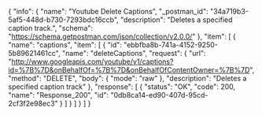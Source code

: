 {
  "info": {
    "name": "Youtube Delete Captions",
    "_postman_id": "34a719b3-5af5-448d-b730-7293bdc16ccb",
    "description": "Deletes a specified caption track.",
    "schema": "https://schema.getpostman.com/json/collection/v2.0.0/"
  },
  "item": [
    {
      "name": "captions",
      "item": [
        {
          "id": "ebbfba8b-741a-4152-9250-5b89621461cc",
          "name": "deleteCaptions",
          "request": {
            "url": "http://www.googleapis.com/youtube/v1/captions?id=%7B%7D&onBehalfOf=%7B%7D&onBehalfOfContentOwner=%7B%7D",
            "method": "DELETE",
            "body": {
              "mode": "raw"
            },
            "description": "Deletes a specified caption track"
          },
          "response": [
            {
              "status": "OK",
              "code": 200,
              "name": "Response_200",
              "id": "0db8ca14-ed90-407d-95cd-2cf3f2e98ec3"
            }
          ]
        }
      ]
    }
  ]
}